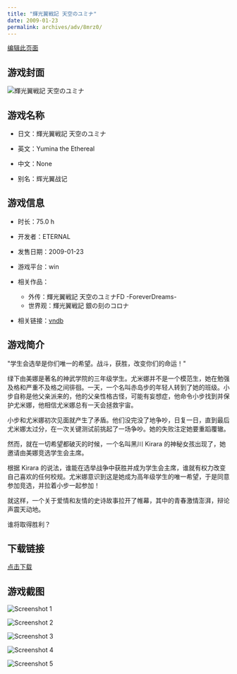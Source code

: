 ```yaml
---
title: "輝光翼戦記 天空のユミナ"
date: 2009-01-23
permalink: archives/adv/8mrz0/
---
```

[编辑此页面](https://github.com/ACG-3/ADV3-source/blob/main/source/_posts/%E8%BC%9D%E5%85%89%E7%BF%BC%E6%88%A6%E8%A8%98%20%E5%A4%A9%E7%A9%BA%E3%81%AE%E3%83%A6%E3%83%9F%E3%83%8A.md)

## 游戏封面

![輝光翼戦記 天空のユミナ](https://pan.timero.xyz/d/onedrive/img_lib_001/%E8%BC%9D%E5%85%89%E7%BF%BC%E6%88%A6%E8%A8%98%20%E5%A4%A9%E7%A9%BA%E3%81%AE%E3%83%A6%E3%83%9F%E3%83%8A_cover.avif)


## 游戏名称

- 日文：輝光翼戦記 天空のユミナ
- 英文：Yumina the Ethereal
- 中文：None

- 别名：辉光翼战记


## 游戏信息

- 时长：75.0 h
- 开发者：ETERNAL
- 发售日期：2009-01-23
- 游戏平台：win
- 相关作品：
   - 外传：輝光翼戦記 天空のユミナFD -ForeverDreams-
   - 世界观：輝光翼戦記 銀の刻のコロナ

- 相关链接：[vndb](https://vndb.org/v1155)


## 游戏简介

"学生会选举是你们唯一的希望。战斗，获胜，改变你们的命运！"

绿下由美娜是著名的神武学院的三年级学生。尤米娜并不是一个模范生，她在勉强及格和严重不及格之间徘徊。一天，一个名叫赤岛步的年轻人转到了她的班级。小步自称是他父亲派来的，他的父亲性格古怪，可能有妄想症，他命令小步找到并保护尤米娜，他相信尤米娜总有一天会拯救宇宙。

小步和尤米娜初次见面就产生了矛盾。他们没完没了地争吵，日复一日，直到最后尤米娜太过分，在一次关键测试前挑起了一场争吵。她的失败注定她要重蹈覆辙。

然而，就在一切希望都破灭的时候，一个名叫黑川 Kirara 的神秘女孩出现了，她邀请由美娜竞选学生会主席。

根据 Kirara 的说法，谁能在选举战争中获胜并成为学生会主席，谁就有权力改变自己喜欢的任何校规。尤米娜意识到这是她成为高年级学生的唯一希望，于是同意参加竞选，并拉着小步一起参加！

就这样，一个关于爱情和友情的史诗故事拉开了帷幕，其中的青春激情澎湃，辩论声震天动地。

谁将取得胜利？




## 下载链接

[点击下载](https://pan.timero.xyz/onedrive/adv_lib_001/%E8%BC%9D%E5%85%89%E7%BF%BC%E6%88%A6%E8%A8%98%20%E5%A4%A9%E7%A9%BA%E3%81%AE%E3%83%A6%E3%83%9F%E3%83%8A)


## 游戏截图


![Screenshot 1](https://pan.timero.xyz/d/onedrive/img_lib_001/%E8%BC%9D%E5%85%89%E7%BF%BC%E6%88%A6%E8%A8%98%20%E5%A4%A9%E7%A9%BA%E3%81%AE%E3%83%A6%E3%83%9F%E3%83%8A_Screenshot_1.avif)

![Screenshot 2](https://pan.timero.xyz/d/onedrive/img_lib_001/%E8%BC%9D%E5%85%89%E7%BF%BC%E6%88%A6%E8%A8%98%20%E5%A4%A9%E7%A9%BA%E3%81%AE%E3%83%A6%E3%83%9F%E3%83%8A_Screenshot_2.avif)

![Screenshot 3](https://pan.timero.xyz/d/onedrive/img_lib_001/%E8%BC%9D%E5%85%89%E7%BF%BC%E6%88%A6%E8%A8%98%20%E5%A4%A9%E7%A9%BA%E3%81%AE%E3%83%A6%E3%83%9F%E3%83%8A_Screenshot_3.avif)

![Screenshot 4](https://pan.timero.xyz/d/onedrive/img_lib_001/%E8%BC%9D%E5%85%89%E7%BF%BC%E6%88%A6%E8%A8%98%20%E5%A4%A9%E7%A9%BA%E3%81%AE%E3%83%A6%E3%83%9F%E3%83%8A_Screenshot_4.avif)

![Screenshot 5](https://pan.timero.xyz/d/onedrive/img_lib_001/%E8%BC%9D%E5%85%89%E7%BF%BC%E6%88%A6%E8%A8%98%20%E5%A4%A9%E7%A9%BA%E3%81%AE%E3%83%A6%E3%83%9F%E3%83%8A_Screenshot_5.avif)

